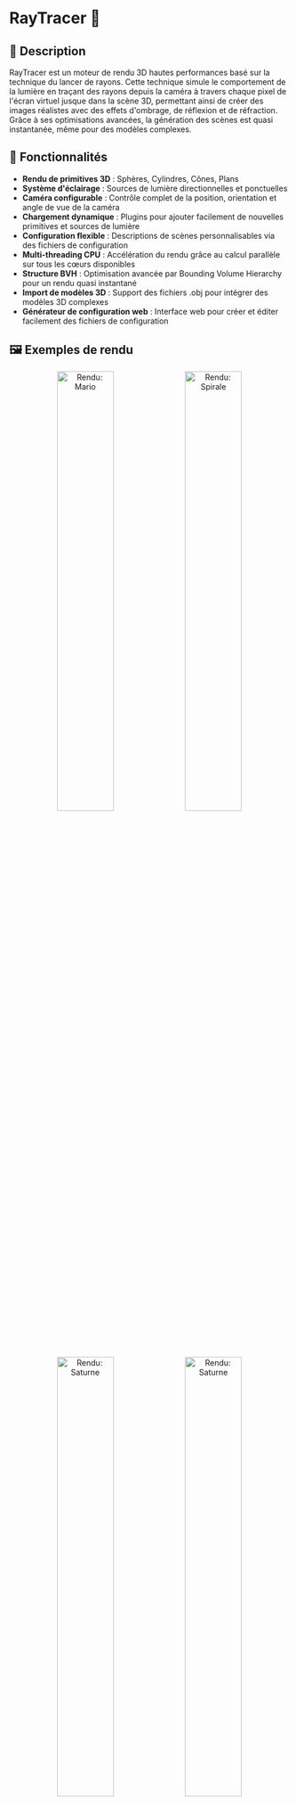 # RayTracer 💫

## 📝 Description

RayTracer est un moteur de rendu 3D hautes performances basé sur la technique du lancer de rayons. Cette technique simule le comportement de la lumière en traçant des rayons depuis la caméra à travers chaque pixel de l'écran virtuel jusque dans la scène 3D, permettant ainsi de créer des images réalistes avec des effets d'ombrage, de réflexion et de réfraction. Grâce à ses optimisations avancées, la génération des scènes est quasi instantanée, même pour des modèles complexes.

## 🌟 Fonctionnalités

- **Rendu de primitives 3D** : Sphères, Cylindres, Cônes, Plans
- **Système d'éclairage** : Sources de lumière directionnelles et ponctuelles
- **Caméra configurable** : Contrôle complet de la position, orientation et angle de vue de la caméra
- **Chargement dynamique** : Plugins pour ajouter facilement de nouvelles primitives et sources de lumière
- **Configuration flexible** : Descriptions de scènes personnalisables via des fichiers de configuration
- **Multi-threading CPU** : Accélération du rendu grâce au calcul parallèle sur tous les cœurs disponibles
- **Structure BVH** : Optimisation avancée par Bounding Volume Hierarchy pour un rendu quasi instantané
- **Import de modèles 3D** : Support des fichiers .obj pour intégrer des modèles 3D complexes
- **Générateur de configuration web** : Interface web pour créer et éditer facilement des fichiers de configuration

## 🖼️ Exemples de rendu

<p align="center">
  <img src="Images/mario.png" alt="Rendu: Mario" width="45%">
  <img src="Images/spiral.png" alt="Rendu: Spirale" width="45%">
</p>
<p align="center">
  <img src="Images/saturn.png" alt="Rendu: Saturne" width="45%">
  <img src="Images/basic.png" alt="Rendu: Saturne" width="45%">
</p>

## 🛠️ Installation

```bash
# Cloner le dépôt
git clone https://github.com/EpitechPromo2028/B-OOP-400-MAR-4-1-raytracer-yanis.prevost.git
cd RayTracer

# Construire le projet
chmod +x build.sh
./build.sh
```

## 🚀 Utilisation

```bash
# Exécuter le ray tracer avec un fichier de configuration
./raytracer Config/basic.cfg

# Autres exemples de configuration
./raytracer Config/cow.cfg
./raytracer Config/Human.cfg
./raytracer Config/spirale.cfg
```

### 🎮 Contrôles de la caméra

Une fois le rendu lancé, vous pouvez vous déplacer dans la scène avec les contrôles suivants :
- **Z, Q, S, D** : Déplacement de la caméra (avant, gauche, arrière, droite)
- **Flèches directionnelles** : Modifier l'orientation de la caméra
- **Espace** : Monter
- **LShift** : Descendre
- **RShift** : Mode accéléré pour se déplacer plus rapidement

<p align="center">
  <img src="Images/camera_controls.gif" alt="Démonstration des contrôles de caméra" width="70%">
</p>

## ⚡ Performances et Optimisations

### Génération de Scènes Quasi Instantanée

Notre RayTracer se distingue par sa capacité à générer des scènes complexes en quelques millisecondes, grâce à sa structure d'optimisation avancée :

#### Structure BVH (Bounding Volume Hierarchy)

Le moteur utilise une structure d'arbre binaire hiérarchique qui organise les objets de la scène dans des boîtes englobantes (AABB - Axis-Aligned Bounding Boxes). Cette approche permet :
- Une réduction drastique du nombre de tests d'intersection (de O(n) à O(log n))
- Un rendu quasi instantané même pour des scènes contenant des milliers d'objets
- Une scalabilité exceptionnelle lors de l'ajout de nouveaux objets
- Une organisation spatiale intelligente qui minimise les calculs inutiles

## 📋 Format des fichiers de configuration

Les fichiers de configuration (.cfg) permettent de décrire la scène à rendre, incluant:

```r
camera = {
    fieldOfView = 75.0;
    position = { x = 0.0; y = 4.0; z = 11.0; };
    rotation = { x = 0; y = 0; z = -1; };

    # Paramètres avancés de rendu
    backgroundColor = { r = 0; g = 0; b = 0; };     # Couleur de fond
    ambientLight = { r = 26; g = 26; b = 26; };     # Éclairage ambiant
    samplesPerPixel = 1;                           # Nombre d'échantillons par pixel (anti-aliasing)
    maxDepth = 5;                                  # Profondeur maximale des réflexions/réfractions

    resolution = {
        width = 1280;
        height = 720;
    };
};

primitives = {
    spheres = (
        {
          x = 0.0; y = 0.0; z = 0.0; r = 1.0;
          color = { r = 255; g = 0; b = 0; };
          materials = "one";
        }
    );
    # Autres primitives...
};

lights = {
    point = (
        {
            position = { x = 0.0; y = 30.0; z = 40.0; };
            intensity = 0.7;
            color = { r = 255; g = 255; b = 255; };
        }
    );
};

materials = {
    one = {
        texture = "model/Textures/us.jpg";
    };
}
```

## 🌐 Générateur de Configuration Web

Pour faciliter la création et l'édition des fichiers de configuration, nous avons développé une interface web intuitive accessible dans le dossier `docs/`:

Configurateur -> [Cliquez ici](https://yanisprevost.github.io/RayTracer/)

Cette interface permet de:
- Configurer visuellement tous les paramètres de la scène
- Prévisualiser la disposition des éléments
- Générer automatiquement le fichier de configuration (.cfg)

## 🧩 Architecture du projet

Le projet est organisé selon une architecture modulaire:

- **Core**: Moteur principal du ray tracer
- **Primitives**: Formes géométriques rendues (Sphère, Plan, etc.)
- **Lumières**: Sources d'éclairage (Directionnelle, Ponctuelle)
- **Parsing**: Analyse des fichiers de configuration
- **Visualisation**: Sortie des images au format PPM

## 🚀 Performances et Optimisations

### Multi-threading
Le RayTracer utilise le multi-threading pour accélérer considérablement les calculs de rendu:
- Parallélisation du calcul des pixels pour un rendu plus rapide
- Répartition optimale de la charge sur tous les cœurs du processeur
- Possibilité d'ajuster le nombre de threads pour s'adapter à différentes configurations matérielles

### Modèles 3D complexes
Le moteur prend en charge l'import de fichiers 3D au format .obj:
- Rendu de modèles 3D complexes créés dans des logiciels tiers comme Blender
- Support des normales et textures des objets
- Optimisation de la mémoire pour les modèles volumineux

<p align="center">
  <img src="Images/car_human.png" alt="Rendu: Car_Humain" width="70%">
</p>

```bash
# Exemple d'utilisation avec un fichier 3D
./raytracer Config/Humain.cfg
```

### Architecture à plugins via bibliothèques partagées (.so)

Le RayTracer utilise un système de chargement dynamique de bibliothèques (DL) qui offre une grande flexibilité :
- **Primitives et lumières modulaires** : Chaque primitive et source de lumière est compilée en bibliothèque partagée (.so)
- **Extensibilité simplifiée** : Possibilité d'ajouter facilement de nouvelles primitives sans recompiler l'ensemble du projet

**Compilation automatique** :
- Le système CMake détecte automatiquement les nouveaux plugins et les compile en bibliothèques partagées
- Les .so générés sont placés respectivement dans ls dossier : `Plugins/Primitives/` et `Plugins/Lights/`

Cette architecture permet une séparation claire des responsabilités et facilite l'extension du moteur de rendu.

### Tests unitaires avec Criterion

Le projet intègre un système de tests unitaires utilisant la bibliothèque Criterion pour assurer la qualité et la robustesse du code :
- **Tests des composants fondamentaux** : Validation automatisée des classes de base (Vector3D, Point3D, Color)
- **Vérification mathématique** : Tests des opérations vectorielles, produits scalaires et vectoriels
- **Normalisation et transformations** : Validation des algorithmes de normalisation et transformations géométriques
- **Manipulation des couleurs** : Tests des opérations sur les couleurs (addition, multiplication, etc.)

**Exécution des tests** :
```bash
# Compiler avec les tests activés
./build.sh

# Lancer les tests unitaires
./unit_tests
```

## 🔧 Options avancées

Le RayTracer offre plusieurs options avancées:
- Réglage de la profondeur de réflexion et de réfraction
- Configuration des matériaux (brillance, transparence, réfraction)
- Possibilité d'ajouter de nouvelles primitives ou sources de lumière via le système de plugins
- Le déplacement en direct dans la scène pendant son chargement et après
- Rechargement automatique : Mise à jour en temps réel de la scène lorsque le fichier de configuration (.cfg) est modifié, sans avoir à redémarrer l'application

### Édition en temps réel

Le RayTracer surveille les modifications apportées au fichier de configuration chargé. Lorsque vous modifiez et enregistrez le fichier .cfg pendant l'exécution du programme, la scène est automatiquement rechargée avec les nouveaux paramètres. Cette fonctionnalité est particulièrement utile lors de la création et de l'ajustement de scènes complexes, permettant un workflow créatif beaucoup plus fluide et intuitif.

```bash
# Lancer le ray tracer et modifier le fichier en temps réel
./raytracer Config/basic.cfg
# Modifiez et enregistrez basic.cfg dans votre éditeur pour voir les changements instantanément
```

## 🖌️ Textures et Matériaux

Le RayTracer prend en charge l'application de textures sur les primitives 3D pour un rendu plus réaliste:

### Types de textures supportées
- **Textures d'image** : Fichiers JPG, JPEG et PNG

### Application de textures dans les fichiers de configuration

Pour appliquer une texture à une primitive, ajoutez une section `materials` dans sa configuration:

```r
primitives = {
    spheres = (
        {
            x = 0.0; y = 0.0; z = 0.0; r = 1.0;
            color = { r = 255; g = 255; b = 255; };
            material = "texutre1";
        }
    );
};

materials = {
    texture1 = {
        texture = "model/Textures/us.jpg";
        textureScale = 2.0; # Optionel
        shininess = 256.0; # Optionel
        reflexion = 0.9; # Optionel
        opacitiy = 0.4; # Optionel
    };
}
```

### Paramètres de texture

- **path** : Chemin vers le fichier de texture (relatif à la racine du projet)
- **textureScale** : Facteur d'échelle pour la texture (valeurs par défaut: 1.0)
- **shininess** : Coefficient de brillance du matériau (valeurs de 1 à 256, plus la valeur est élevée, plus la brillance est concentrée)
- **reflexion** : Facteur de réflexion de la lumière (valeur entre 0.0 et 1.0, 0 étant non réfléchissant, 1 étant un miroir parfait)
- **opacity** : Contrôle de la transparence du matériau (valeur entre 0.0 et 1.0)

### Exemple pratique avec textures

```bash
# Exécuter un exemple avec textures
./raytracer Config/Texture.cfg
```

La combinaison de textures et de matériaux permet d'obtenir des rendus très réalistes, comme notre exemple de planète Terre avec ses détails de surface.

## 👥 Contributeurs
- Yanis Prevost, Raphaël Grissonnanche, Anthony Colombani-Gailleur
